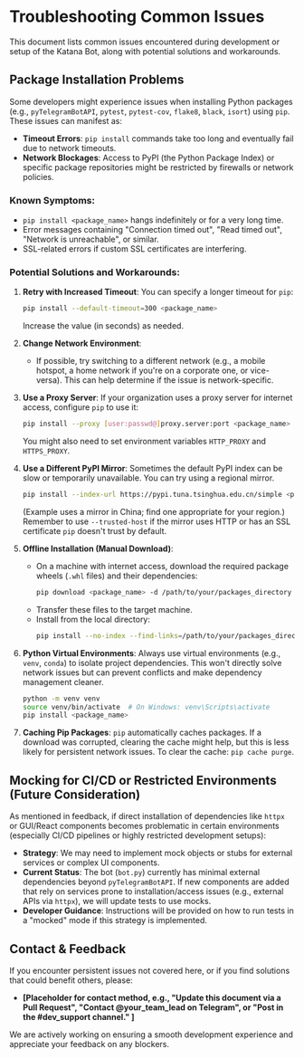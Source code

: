 # Troubleshooting Common Issues

This document lists common issues encountered during development or setup of the Katana Bot, along with potential solutions and workarounds.

## Package Installation Problems

Some developers might experience issues when installing Python packages (e.g., `pyTelegramBotAPI`, `pytest`, `pytest-cov`, `flake8`, `black`, `isort`) using `pip`. These issues can manifest as:

*   **Timeout Errors**: `pip install` commands take too long and eventually fail due to network timeouts.
*   **Network Blockages**: Access to PyPI (the Python Package Index) or specific package repositories might be restricted by firewalls or network policies.

### Known Symptoms:

*   `pip install <package_name>` hangs indefinitely or for a very long time.
*   Error messages containing "Connection timed out", "Read timed out", "Network is unreachable", or similar.
*   SSL-related errors if custom SSL certificates are interfering.

### Potential Solutions and Workarounds:

1.  **Retry with Increased Timeout**:
    You can specify a longer timeout for `pip`:
    ```bash
    pip install --default-timeout=300 <package_name>
    ```
    Increase the value (in seconds) as needed.

2.  **Change Network Environment**:
    *   If possible, try switching to a different network (e.g., a mobile hotspot, a home network if you're on a corporate one, or vice-versa). This can help determine if the issue is network-specific.

3.  **Use a Proxy Server**:
    If your organization uses a proxy server for internet access, configure `pip` to use it:
    ```bash
    pip install --proxy [user:passwd@]proxy.server:port <package_name>
    ```
    You might also need to set environment variables `HTTP_PROXY` and `HTTPS_PROXY`.

4.  **Use a Different PyPI Mirror**:
    Sometimes the default PyPI index can be slow or temporarily unavailable. You can try using a regional mirror.
    ```bash
    pip install --index-url https://pypi.tuna.tsinghua.edu.cn/simple <package_name>
    ```
    (Example uses a mirror in China; find one appropriate for your region.)
    Remember to use `--trusted-host` if the mirror uses HTTP or has an SSL certificate `pip` doesn't trust by default.

5.  **Offline Installation (Manual Download)**:
    *   On a machine with internet access, download the required package wheels (`.whl` files) and their dependencies:
        ```bash
        pip download <package_name> -d /path/to/your/packages_directory
        ```
    *   Transfer these files to the target machine.
    *   Install from the local directory:
        ```bash
        pip install --no-index --find-links=/path/to/your/packages_directory <package_name>
        ```

6.  **Python Virtual Environments**:
    Always use virtual environments (e.g., `venv`, `conda`) to isolate project dependencies. This won't directly solve network issues but can prevent conflicts and make dependency management cleaner.
    ```bash
    python -m venv venv
    source venv/bin/activate  # On Windows: venv\Scripts\activate
    pip install <package_name>
    ```

7.  **Caching Pip Packages**:
    `pip` automatically caches packages. If a download was corrupted, clearing the cache might help, but this is less likely for persistent network issues.
    To clear the cache: `pip cache purge`.

## Mocking for CI/CD or Restricted Environments (Future Consideration)

As mentioned in feedback, if direct installation of dependencies like `httpx` or GUI/React components becomes problematic in certain environments (especially CI/CD pipelines or highly restricted development setups):

*   **Strategy**: We may need to implement mock objects or stubs for external services or complex UI components.
*   **Current Status**: The bot (`bot.py`) currently has minimal external dependencies beyond `pyTelegramBotAPI`. If new components are added that rely on services prone to installation/access issues (e.g., external APIs via `httpx`), we will update tests to use mocks.
*   **Developer Guidance**: Instructions will be provided on how to run tests in a "mocked" mode if this strategy is implemented.

## Contact & Feedback

If you encounter persistent issues not covered here, or if you find solutions that could benefit others, please:

*   **[Placeholder for contact method, e.g., "Update this document via a Pull Request", "Contact @your_team_lead on Telegram", or "Post in the #dev_support channel." ]**

We are actively working on ensuring a smooth development experience and appreciate your feedback on any blockers.
